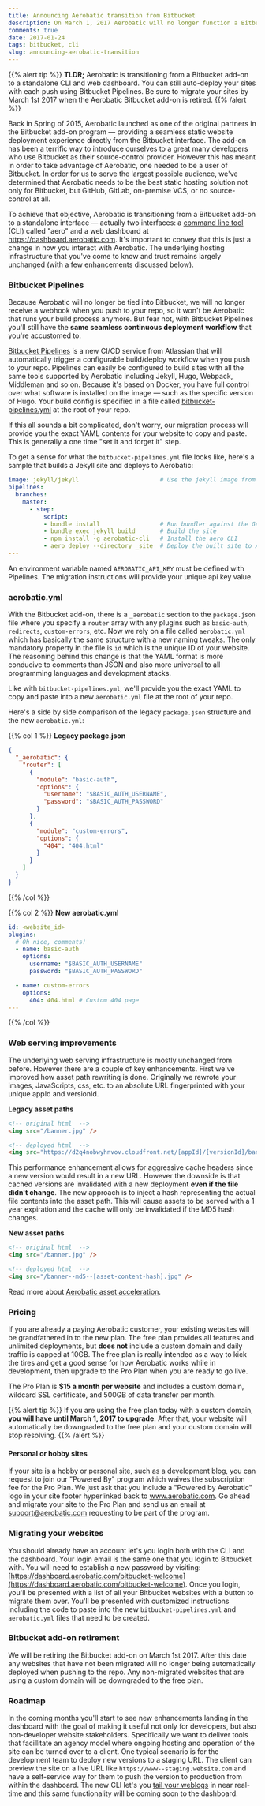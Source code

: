 ```yaml
---
title: Announcing Aerobatic transition from Bitbucket
description: On March 1, 2017 Aerobatic will no longer function a Bitbucket add-on.
comments: true
date: 2017-01-24
tags: bitbucket, cli
slug: announcing-aerobatic-transition
---
```


{{% alert tip %}}
**TLDR;** Aerobatic is transitioning from a Bitbucket add-on to a standalone CLI and web dashboard. You can still auto-deploy your sites with each push using Bitbucket Pipelines. Be sure to migrate your sites by March 1st 2017 when the Aerobatic Bitbucket add-on is retired.
{{% /alert %}}

Back in Spring of 2015, Aerobatic launched as one of the original partners in the Bitbucket add-on program &mdash; providing a seamless static website deployment experience directly from the Bitbucket interface. The add-on has been a terrific way to introduce ourselves to a great many developers who use Bitbucket as their source-control provider. However this has meant in order to take advantage of Aerobatic, one needed to be a user of Bitbucket. In order for us to serve the largest possible audience, we've determined that Aerobatic needs to be the best static hosting solution not only for Bitbucket, but GitHub, GitLab, on-premise VCS, or no source-control at all.

To achieve that objective, Aerobatic is transitioning from a Bitbucket add-on to a standalone interface &mdash; actually two interfaces: a [command line tool](/docs/cli) (CLI) called "aero" and a web dashboard at https://dashboard.aerobatic.com. It's important to convey that this is just a change in how you interact with Aerobatic. The underlying hosting infrastructure that you've come to know and trust remains largely unchanged (with a few enhancements discussed below).

### Bitbucket Pipelines

Because Aerobatic will no longer be tied into Bitbucket, we will no longer receive a webhook when you push to your repo, so it won't be Aerobatic that runs your build process anymore. But fear not, with Bitbucket Pipelines you'll still have the **same seamless continuous deployment workflow** that you're accustomed to.

[Bitbucket Pipelines](https://bitbucket.org/product/features/pipelines) is a new CI/CD service from Atlassian that will automatically trigger a configurable build/deploy workflow when you push to your repo. Pipelines can easily be configured to build sites with all the same tools supported by Aerobatic including Jekyll, Hugo, Webpack, Middleman and so on. Because it's based on Docker, you have full control over what software is installed on the image &mdash; such as the specific version of Hugo. Your build config is specified in a file called [bitbucket-pipelines.yml](https://confluence.atlassian.com/bitbucket/configure-bitbucket-pipelines-yml-792298910.html) at the root of your repo.

If this all sounds a bit complicated, don't worry, our migration process will provide you the exact YAML contents for your website to copy and paste. This is generally a one time "set it and forget it" step.

To get a sense for what the `bitbucket-pipelines.yml` file looks like, here's a sample that builds a Jekyll site and deploys to Aerobatic:

~~~yaml
image: jekyll/jekyll                       # Use the jekyll image from Dockerhub
pipelines:
  branches:
    master:
      - step:
          script:
          - bundle install                 # Run bundler against the Gemfile
          - bundle exec jekyll build       # Build the site
          - npm install -g aerobatic-cli   # Install the aero CLI
          - aero deploy --directory _site  # Deploy the built site to Aerobatic
---
~~~

An environment variable named `AEROBATIC_API_KEY` must be defined with Pipelines. The migration instructions will provide your unique api key value.

### aerobatic.yml

With the Bitbucket add-on, there is a `_aerobatic` section to the `package.json` file where you specify a `router` array with any plugins such as `basic-auth`, `redirects`, `custom-errors`, etc. Now we rely on a file called `aerobatic.yml` which has basically the same structure with a new naming tweaks. The only mandatory property in the file is `id` which is the unique ID of your website. The reasoning behind this change is that the YAML format is more conducive to comments than JSON and also more universal to all programming languages and development stacks.

Like with `bitbucket-pipelines.yml`, we'll provide you the exact YAML to copy and paste into a new `aerobatic.yml` file at the root of your repo.

Here's a side by side comparison of the legacy `package.json` structure and the new `aerobatic.yml`:

{{% col 1 %}}
**Legacy package.json**
~~~json
{
  "_aerobatic": {
    "router": [
      {
        "module": "basic-auth",
        "options": {
          "username": "$BASIC_AUTH_USERNAME",
          "password": "$BASIC_AUTH_PASSWORD"
        }
      },
      {
        "module": "custom-errors",
        "options": {
          "404": "404.html"
        }
      }
    ]
  }
}
~~~
{{% /col %}}

{{% col 2 %}}
**New aerobatic.yml**
~~~yaml
id: <website_id>
plugins:
  # Oh nice, comments!
  - name: basic-auth
    options:
      username: "$BASIC_AUTH_USERNAME"
      password: "$BASIC_AUTH_PASSWORD"

  - name: custom-errors
    options:
      404: 404.html # Custom 404 page
---
~~~
{{% /col %}}

### Web serving improvements

The underlying web serving infrastructure is mostly unchanged from before. However there are a couple of key enhancements. First we've improved how asset path rewriting is done. Originally we rewrote your images, JavaScripts, css, etc. to an absolute URL fingerprinted with your unique appId and versionId.

**Legacy asset paths**
~~~html
<!-- original html  -->
<img src="/banner.jpg" />

<!-- deployed html  -->
<img src="https://d2q4nobwyhnvov.cloudfront.net/[appId]/[versionId]/banner.jpg" />
~~~

This performance enhancement allows for aggressive cache headers since a new version would result in a new URL. However the downside is that cached versions are invalidated with a new deployment __even if the file didn't change__. The new approach is to inject a hash representing the actual file contents into the asset path. This will cause assets to be served with a 1 year expiration and the cache will only be invalidated if the MD5 hash changes.

**New asset paths**
~~~html
<!-- original html  -->
<img src="/banner.jpg" />

<!-- deployed html  -->
<img src="/banner--md5--[asset-content-hash].jpg" />
~~~

Read more about [Aerobatic asset acceleration](http://localhost:1313/docs/static-serving/#asset-acceleration).

### Pricing

If you are already a paying Aerobatic customer, your existing websites will be grandfathered in to the new plan. The free plan provides all features and unlimited deployments, but **does not** include a custom domain and daily traffic is capped at 10GB. The free plan is really intended as a way to kick the tires and get a good sense for how Aerobatic works while in development, then upgrade to the Pro Plan when you are ready to go live.

The Pro Plan is **$15 a month per website** and includes a custom domain, wildcard SSL certificate, and 500GB of data transfer per month.

{{% alert tip %}}
If you are using the free plan today with a custom domain, **you will have until March 1, 2017 to upgrade**. After that, your website will automatically be downgraded to the free plan and your custom domain will stop resolving.
{{% /alert %}}

#### Personal or hobby sites

If your site is a hobby or personal site, such as a development blog, you can request to join our "Powered By" program which waives the subscription fee for the Pro Plan. We just ask that you include a "Powered by Aerobatic" logo in your site footer hyperlinked back to www.aerobatic.com. Go ahead and migrate your site to the Pro Plan and send us an email at [support@aerobatic.com](mailto:support@aeroatic.com) requesting to be part of the program.

### Migrating your websites

You should already have an account let's you login both with the CLI and the dashboard. Your login email is the same one that you login to Bitbucket with. You will need to establish a new password by visiting: [https://dashboard.aerobatic.com/bitbucket-welcome](https://dashboard.aerobatic.com/bitbucket-welcome). Once you login, you'll be presented with a list of all your Bitbucket websites with a button to migrate them over. You'll be presented with customized instructions including the code to paste into the new `bitbucket-pipelines.yml` and `aerobatic.yml` files that need to be created.

### Bitbucket add-on retirement

We will be retiring the Bitbucket add-on on March 1st 2017. After this date any websites that have not been migrated will no longer being automatically deployed when pushing to the repo. Any non-migrated websites that are using a custom domain will be downgraded to the free plan.

### Roadmap

In the coming months you'll start to see new enhancements landing in the dashboard with the goal of making it useful not only for developers, but also non-developer website stakeholders. Specifically we want to deliver tools that facillitate an agency model where ongoing hosting and operation of the site can be turned over to a client. One typical scenario is for the development team to deploy new versions to a staging URL. The client can preview the site on a live URL like `https://www--staging.website.com` and have a self-service way for them to push the version to production from within the dashboard. The new CLI let's you [tail your weblogs](/docs/cli#logs) in near real-time and this same functionality will be coming soon to the dashboard.
